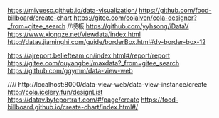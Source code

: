 https://miyuesc.github.io/data-visualization/
https://github.com/food-billboard/create-chart
https://gitee.com/colaiven/cola-designer?_from=gitee_search
//模板
https://github.com/yyhsong/iDataV
https://www.xiongze.net/viewdata/index.html
http://datav.jiaminghi.com/guide/borderBox.html#dv-border-box-12


https://ajreport.beliefteam.cn/index.html#/report/report
https://gitee.com/ouyangbei/maxdata?_from=gitee_search
https://github.com/ggymm/data-view-web

////
http://localhost:8000/data-view-web/data-view-instance/create
http://cola.icelery.fun/designList
https://datav.byteportrait.com/#/page/create
https://food-billboard.github.io/create-chart/index.html#/


